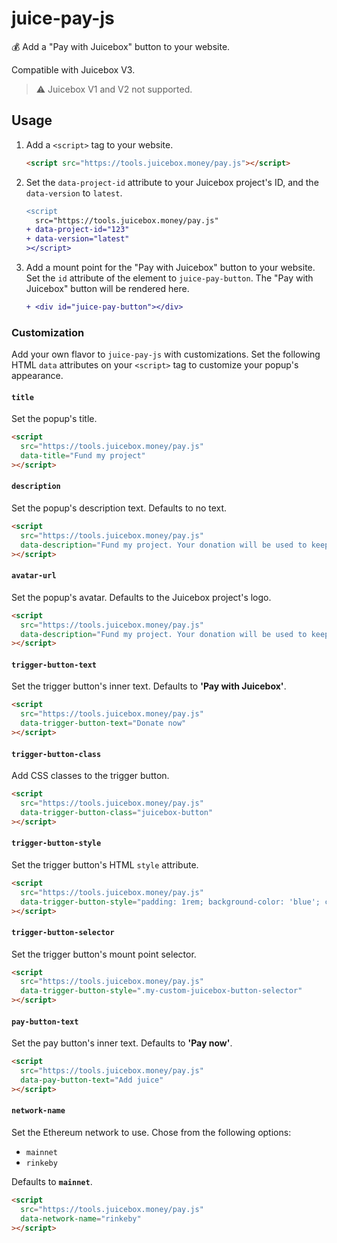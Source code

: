 # juice-pay-js

💰 Add a "Pay with Juicebox" button to your website.

Compatible with Juicebox V3.

> ⚠️ Juicebox V1 and V2 not supported.

## Usage

1. Add a `<script>` tag to your website.

   ```html
   <script src="https://tools.juicebox.money/pay.js"></script>
   ```

2. Set the `data-project-id` attribute to your Juicebox project's ID, and the `data-version` to `latest`.

   ```diff
   <script
     src="https://tools.juicebox.money/pay.js"
   + data-project-id="123"
   + data-version="latest"
   ></script>
   ```

3. Add a mount point for the "Pay with Juicebox" button to your website.
   Set the `id` attribute of the element to `juice-pay-button`. The "Pay with Juicebox" button will be rendered here.

   ```diff
   + <div id="juice-pay-button"></div>
   ```

### Customization

Add your own flavor to `juice-pay-js` with customizations.
Set the following HTML `data` attributes on your `<script>` tag to customize your popup's appearance.

#### `title`

Set the popup's title.

```html
<script
  src="https://tools.juicebox.money/pay.js"
  data-title="Fund my project"
></script>
```

#### `description`

Set the popup's description text. Defaults to no text.

```html
<script
  src="https://tools.juicebox.money/pay.js"
  data-description="Fund my project. Your donation will be used to keep the juice flowing."
></script>
```

#### `avatar-url`

Set the popup's avatar. Defaults to the Juicebox project's logo.

```html
<script
  src="https://tools.juicebox.money/pay.js"
  data-description="Fund my project. Your donation will be used to keep the juice flowing."
></script>
```

#### `trigger-button-text`

Set the trigger button's inner text. Defaults to **'Pay with Juicebox'**.

```html
<script
  src="https://tools.juicebox.money/pay.js"
  data-trigger-button-text="Donate now"
></script>
```

#### `trigger-button-class`

Add CSS classes to the trigger button.

```html
<script
  src="https://tools.juicebox.money/pay.js"
  data-trigger-button-class="juicebox-button"
></script>
```

#### `trigger-button-style`

Set the trigger button's HTML `style` attribute.

```html
<script
  src="https://tools.juicebox.money/pay.js"
  data-trigger-button-style="padding: 1rem; background-color: 'blue'; color:"
></script>
```

#### `trigger-button-selector`

Set the trigger button's mount point selector.

```html
<script
  src="https://tools.juicebox.money/pay.js"
  data-trigger-button-style=".my-custom-juicebox-button-selector"
></script>
```

#### `pay-button-text`

Set the pay button's inner text. Defaults to **'Pay now'**.

```html
<script
  src="https://tools.juicebox.money/pay.js"
  data-pay-button-text="Add juice"
></script>
```

#### `network-name`

Set the Ethereum network to use. Chose from the following options:

- `mainnet`
- `rinkeby`

Defaults to **`mainnet`**.

```html
<script
  src="https://tools.juicebox.money/pay.js"
  data-network-name="rinkeby"
></script>
```
